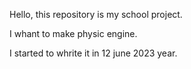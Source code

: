Hello, this repository is my school project.

I whant to make physic engine. 

I started to whrite it in 12 june 2023 year.